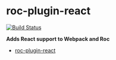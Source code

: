 # roc-plugin-react
[![Build Status](https://travis-ci.org/rocjs/roc-plugin-react.svg?branch=master)](https://travis-ci.org/rocjs/roc-plugin-react)

__Adds React support to Webpack and Roc__  
- [roc-plugin-react](/packages/roc-plugin-react)
